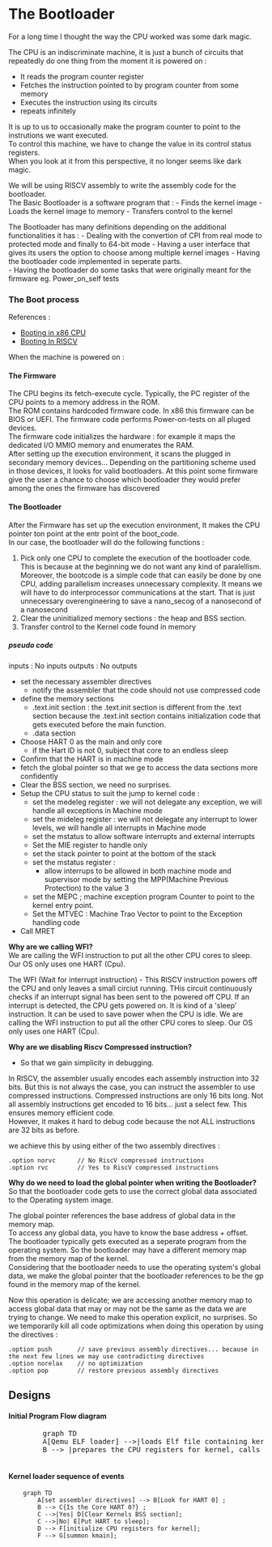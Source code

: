 # The Bootloader  

For a long time I thought the way the CPU worked was some dark magic.  

The CPU is an indiscriminate machine, it is just a bunch of circuits that repeatedly do one thing from the moment it is powered on : 
- It reads the program counter register
- Fetches the instruction pointed to by program counter from some memory
- Executes the instruction using its circuits
- repeats infinitely

It is up to us to occasionally make the program counter to point to the instrutions we want executed.  
To control this machine, we have to change the value in its control status registers.  
When you look at it from this perspective, it no longer seems like dark magic.  

We will be using RISCV assembly to write the assembly code for the bootloader.  
The Basic Bootloader is a software program that :
    - Finds the kernel image
    - Loads the kernel image to memory
    - Transfers control to the kernel


The Bootloader has many definitions depending on the additional functionalities it has :
    - Dealing with the convertion of CPI from real mode to protected mode and finally to 64-bit mode
    - Having a user interface that gives its users the option to choose among multiple kernel images
    - Having the bootloader code implemented in seperate parts.  
    - Having the bootloader do some tasks that were originally meant for the firmware eg. Power_on_self tests


### The Boot process
References : 
- [Booting in x86 CPU](https://os.phil-opp.com/minimal-rust-kernel/#the-boot-process)
- [Booting In RISCV](https://osblog.stephenmarz.com/ch1.html)

When the machine is powered on : 

#### The Firmware
The CPU begins its fetch-execute cycle. Typically, the PC register of the CPU points to a memory address in the ROM.  
The ROM contains hardcoded firmware code. In x86 this firmware can be BIOS or UEFI. 
The firmware code performs Power-on-tests on all pluged devices.   
The firmware code initializes the hardware : for example it maps the dedicated I/O MMIO memory and enumerates the RAM.  
After setting up the execution environment, it scans the plugged in secondary memory devices... Depending on the partitioning scheme used in those devices, it looks for valid bootloaders. At this point some firmware give the user a chance to choose which bootloader they would prefer among the ones the firmware has discovered

#### The Bootloader
After the Firmware has set up the execution environment, It makes the CPU pointer ton point at the entr point of the boot_code.  
In our case, the bootloader will do the following functions :
1.  Pick only one CPU to complete the execution of the bootloader code. This is because at the beginning we do not want any kind of paralellism. Moreover, the bootcode is a simple code that can easily be done by one CPU, adding parallelism increases unnecessary complexity. It means we will have to do interprocessor communications at the start. That is just unnecessary overengineering to save a nano_secog of a nanosecond of a nanosecond
2. Clear the uninitialized memory sections : the heap and BSS section.
3. Transfer control to the Kernel code found in memory

##### pseudo code
inputs : No inputs
outputs : No outputs

- set the necessary assembler directives
  - notify the assembler that the code should not use compressed code
- define the memory sections
  - .text.init section : the .text.init section is different from the .text section because the .text.init section contains initialization code that gets executed before the main function.
  - .data section
- Choose HART 0 as the main and only core
  - if the Hart ID is not 0, subject that core to an endless sleep
- Confirm that the HART is in machine mode
- fetch the global pointer so that we ge to access the data sections more confidently
- Clear the BSS section, we need no surprises.
- Setup the CPU status to suit the jump to kernel code :
  - set the medeleg register  : we will not delegate any exception, we will handle all exceptions in Machine mode
  - set the mideleg register  : we will not delegate any interrupt to lower levels, we will handle all interrupts in Machine mode
  - set the mstatus to allow software interrupts and external interrupts
  - Set the MIE register to handle only 
  - set the stack pointer to point at the bottom of the stack
  - set the mstatus register :
    - allow interrups to be allowed in both machine mode and supervisor mode by setting the MPP(Machine Previous Protection) to the value 3 
  - set the MEPC ; machine exception program Counter to point to the kernel entry point.
  - Set the MTVEC : Machine Trao Vector to point to the Exception handling code
- Call MRET

**Why are we calling WFI?**  
We are calling the WFI instruction to put all the other CPU cores to sleep. Our OS only uses one HART (Cpu).  

The WFI (Wait for interrupt instruction) - This RISCV instruction powers off the CPU and only leaves a small circiut running. THis circuit continuously checks if an interrupt signal has been sent to the powered off CPU. If an interrupt is detected, the CPU gets powered on.  It is kind of a 'sleep' instruction. It can be used to save power when the CPU is idle.
We are calling the WFI instruction to put all the other CPU cores to sleep. Our OS only uses one HART (Cpu).


**Why are we disabling Riscv Compressed instruction?**
- So that we gain simplicity in debugging. 
  
In RISCV, the assembler usually encodes each assembly instruction into 32 bits. But this is not always the case, you can instruct the assembler to use compressed instructions. Compressed instructions are only 16 bits long. Not all assembly instructions get encoded to 16 bits... just a select few. This ensures memory efficient code.  
However, it makes it hard to debug code because the not ALL instructions are 32 bits as before.  

we achieve this by using either of the two assembly directives : 
```riscv
.option norvc      // No RiscV compressed instructions
.option rvc        // Yes to RiscV compressed instructions
```

**Why do we need to load the global pointer when writing the Bootloader?**
So that the bootloader code gets to use the correct global data associated to the Operating system image.  

The global pointer references the base address of global data in the memory map.  
To access any global data, you have to know the base address + offset.  
The bootloader typically gets executed as a seperate program from the operating system. So the bootloader may have a different memory map from the memory map of the kernel.  
Considering that the bootloader needs to use the operating system's global data, we make the global pointer that the bootloader references to be the gp found in the memory map of the kernel.  

Now this operation is delicate; we are accessing another memory map to access global data that may or may not be the same as the data we are trying to change. We need to make this operation explicit, no surprises. So we temporarily kill all code optimizations when doing this operation by using the directives :   

```riscv
.option push       // save previous assembly directives... because in the next few lines we may use contradicting directives
.option norelax    // no optimization
.option pop        // restore previous assembly directives
```

## Designs

#### Initial Program Flow diagram
<body>
  <pre class="mermaid">
        graph TD 
        A[Qemu ELF loader] -->|loads Elf file containing kernel loader| B[kernel Loader] 
        B --> |prepares the CPU registers for kernel, calls kernel entry point| C[Kernel Runs] 
  </pre>
</body>



#### Kernel loader sequence of events
```mermaid
    graph TD 
        A[set assembler directives] --> B[Look for HART 0] ;
        B --> C{Is the Core HART 0?} ;
        C -->|Yes| D[Clear Kernels BSS section];
        C -->|No| E[Put HART to sleep];
        D --> F[initialize CPU registers for kernel];
        F --> G[summon kmain];
```

